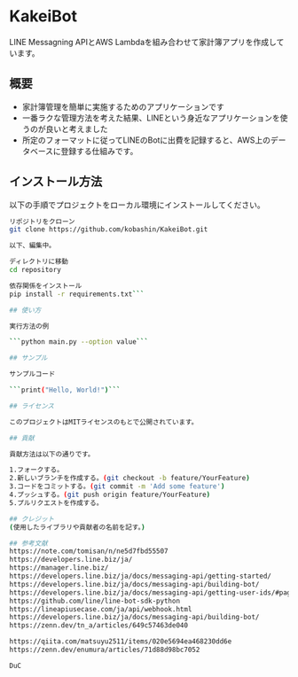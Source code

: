 # KakeiBot

LINE Messagning APIとAWS Lambdaを組み合わせて家計簿アプリを作成しています。

## 概要

- 家計簿管理を簡単に実施するためのアプリケーションです
- 一番ラクな管理方法を考えた結果、LINEという身近なアプリケーションを使うのが良いと考えました
- 所定のフォーマットに従ってLINEのBotに出費を記録すると、AWS上のデータベースに登録する仕組みです。

## インストール方法

以下の手順でプロジェクトをローカル環境にインストールしてください。

```bash
リポジトリをクローン
git clone https://github.com/kobashin/KakeiBot.git

以下、編集中。

ディレクトリに移動
cd repository

依存関係をインストール
pip install -r requirements.txt```

## 使い方

実行方法の例

```python main.py --option value```

## サンプル

サンプルコード

```print("Hello, World!")```

## ライセンス

このプロジェクトはMITライセンスのもとで公開されています。

## 貢献

貢献方法は以下の通りです。

1.フォークする。
2.新しいブランチを作成する。(git checkout -b feature/YourFeature)
3.コードをコミットする。(git commit -m 'Add some feature')
4.プッシュする。(git push origin feature/YourFeature)
5.プルリクエストを作成する。

## クレジット
(使用したライブラリや貢献者の名前を記す。)

## 参考文献
https://note.com/tomisan/n/ne5d7fbd55507
https://developers.line.biz/ja/
https://manager.line.biz/
https://developers.line.biz/ja/docs/messaging-api/getting-started/
https://developers.line.biz/ja/docs/messaging-api/building-bot/
https://developers.line.biz/ja/docs/messaging-api/getting-user-ids/#page-title
https://github.com/line/line-bot-sdk-python
https://lineapiusecase.com/ja/api/webhook.html
https://developers.line.biz/ja/docs/messaging-api/building-bot/
https://zenn.dev/tn_a/articles/649c57463de040

https://qiita.com/matsuyu2511/items/020e5694ea468230dd6e
https://zenn.dev/enumura/articles/71d88d98bc7052

DuC

